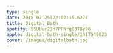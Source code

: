 ```yaml
---
type: single
date: 2018-07-25T22:02:15.627Z
title: Digital Bath
spotify: 5SUUur2Jh7PFNrgO3TBy96
apple: digital-bath-single/1417549023
cover: /images/digitalbath.jpg
---
```


